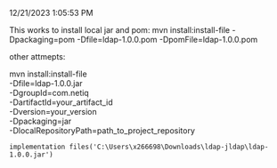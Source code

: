 12/21/2023 1:05:53 PM

This works to install local jar and pom:
mvn install:install-file -Dpackaging=pom -Dfile=ldap-1.0.0.pom -DpomFile=ldap-1.0.0.pom

other attmepts:



mvn install:install-file \
   -Dfile=ldap-1.0.0.jar \
   -DgroupId=com.netiq \
   -DartifactId=your_artifact_id \
   -Dversion=your_version \
   -Dpackaging=jar \
   -DlocalRepositoryPath=path_to_project_repository




    implementation files('C:\Users\x266698\Downloads\ldap-jldap\ldap-1.0.0.jar')

